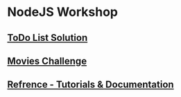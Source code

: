 # NodeJS Workshop

## [ToDo List Solution](todo-list/README.md)

## [Movies Challenge](movies-challenge/README.md)

## [Refrence - Tutorials & Documentation](Refrence/README.md)